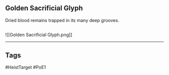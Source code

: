 ## Golden Sacrificial Glyph
Dried blood remains trapped in its many deep grooves.
## 
![[Golden Sacrificial Glyph.png]]

---
## Tags
#HeistTarget
#PoE1 